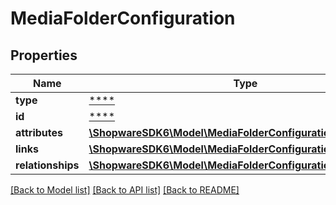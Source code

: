 # MediaFolderConfiguration

## Properties
Name | Type | Description | Notes
------------ | ------------- | ------------- | -------------
**type** | [****](.md) |  | [optional] 
**id** | [****](.md) |  | [optional] 
**attributes** | [**\ShopwareSDK6\Model\MediaFolderConfigurationAttributes**](MediaFolderConfigurationAttributes.md) |  | [optional] 
**links** | [**\ShopwareSDK6\Model\MediaFolderConfigurationLinks**](MediaFolderConfigurationLinks.md) |  | [optional] 
**relationships** | [**\ShopwareSDK6\Model\MediaFolderConfigurationRelationships**](MediaFolderConfigurationRelationships.md) |  | [optional] 

[[Back to Model list]](../../README.md#documentation-for-models) [[Back to API list]](../../README.md#documentation-for-api-endpoints) [[Back to README]](../../README.md)

